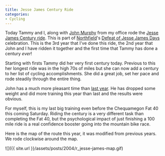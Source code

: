 ```yaml
---
title: Jesse James Century Ride
categories:
- Cycling
---
```


Today Tammy and I, along with [John Murphy](http://murphybytes.com/blog/) from my office rode the [Jesse James Century ride](http://www.northfieldrotary.org/bikeinfo.html). This is part of [Northfield](http://www.northfieldchamber.com/)'s [Defeat of Jesse James Days](http://www.defeatofjessejamesdays.org/) celebration. This is the 3rd year that I've done this ride, the 2nd year that John and I have ridden it together and the first time that Tammy has done a century _ever_!

Starting with firsts Tammy did her very first century today. Previous to this her longest ride was in the high 70s of miles but she can now add a century to her list of cycling accomplishments. She did a great job, set her pace and rode steadily through the entire thing.

John has a much more pleasant time than [last year](http://murphybytes.com/blog/archives/000020.html). He has dropped some weight and did more training this year than last and the results were obvious.

For myself, this is my last big training even before the Chequamegon Fat 40 this coming Saturday. Riding the century is a very different task than completing the Fat 40, but the psychological impact of just finishing a 100 mile ride is a real confidence booster going into the mountain bike race.

Here is the map of the route this year, it was modified from previous years. We rode clockwise around the map.

![]({{ site.url }}/assets/posts/2004/r_jesse-james-map.gif)
